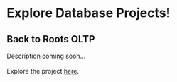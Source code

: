 # Explore Database Projects!
## Back to Roots OLTP
Description coming soon...
<br>
<br>Explore the project [here](../Database/BackToRootsOLTP).
